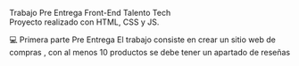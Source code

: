 Trabajo Pre Entrega Front-End Talento Tech  
Proyecto realizado con HTML, CSS y JS.

💻 Primera parte Pre Entrega
El trabajo consiste en crear un sitio web de compras , con al menos 10 productos 
se debe tener un apartado de reseñas

